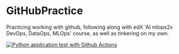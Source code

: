 # GitHubPractice

Practicing working with github, following along with edX 'AI mlops2x DevOps, DataOps, MLOps' course, as well as tinkering on my own.

[![Python application test with Github Actions](https://github.com/deanak1987/GitHubPractice/actions/workflows/main.yml/badge.svg)](https://github.com/deanak1987/GitHubPractice/actions/workflows/main.yml)
